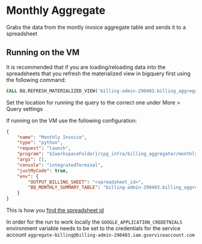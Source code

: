 # Monthly Aggregate

Grabs the data from the montly invoice aggregate table and sends it to a spreadsheet


## Running on the VM
It is recommended that if you are loading/reloading data into the spreadsheets that you
refresh the materialized view in bigquery first using the following command:

```sql
CALL BQ.REFRESH_MATERIALIZED_VIEW('billing-admin-290403.billing_aggregate.aggregate_monthly_cost')
```
Set the location for running the query to the correct one under More > Query settings


If running on the VM use the following configuration:

```json
{
    "name": "Monthly Invoice",
    "type": "python",
    "request": "launch",
    "program": "${workspaceFolder}/cpg_infra/billing_aggregator/monthly_aggregate/main.py",
    "args": [],
    "console": "integratedTerminal",
    "justMyCode": true,
    "env": {
        "OUTPUT_BILLING_SHEET": "<spreadsheet_id>",
        "BQ_MONTHLY_SUMMARY_TABLE": "billing-admin-290403.billing_aggregate.aggregate_monthly_cost",
    }
}
```

This is how you [find the spreadsheet id](https://help.okta.com/wf/en-us/content/topics/workflows/connector-reference/googlesheets/actions/copyspreadsheet.htm)

In order for the run to work locally the `GOOGLE_APPLICATION_CREDETNIALS` environment variable needs to be set to the credentials for the service account `aggregate-billing@billing-admin-290403.iam.gserviceaccount.com`

